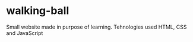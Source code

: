 # walking-ball
Small website made in purpose of learning. Tehnologies used HTML, CSS and JavaScript
